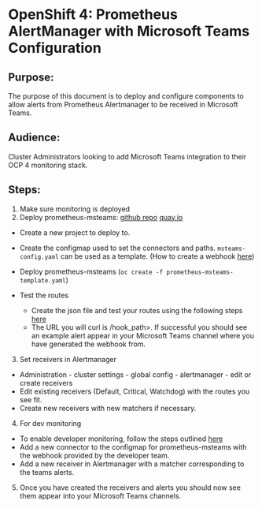 # OpenShift 4: Prometheus AlertManager with Microsoft Teams Configuration

## Purpose:

The purpose of this document is to deploy and configure components to allow alerts from Prometheus Alertmanager to be received in Microsoft Teams.

## Audience:
 Cluster Administrators looking to add Microsoft Teams integration to their OCP 4 monitoring stack.

## Steps:

1. Make sure monitoring is deployed
2. Deploy prometheus-msteams: [github repo](https://github.com/prometheus-msteams/prometheus-msteams)  [quay.io](https://quay.io/repository/prometheusmsteams/prometheus-msteams?tab=tags)
  - Create a new project to deploy to.
  - Create the configmap used to set the connectors and paths. `msteams-config.yaml` can be used as a template.  (How to create a webhook [here](https://docs.microsoft.com/en-us/microsoftteams/platform/webhooks-and-connectors/how-to/add-incoming-webhook#add-an-incoming-webhook-to-a-teams-channel))
  - Deploy prometheus-msteams (`oc create -f prometheus-msteams-template.yaml`)

  - Test the routes
    - Create the json file and test your routes using the following steps [here](https://github.com/prometheus-msteams/prometheus-msteams#simulating-a-prometheus-alerts-to-teams-channel)
    - The URL you will curl is <route>/hook_path>. If successful you should see an example alert appear in your Microsoft Teams channel where you have generated the webhook from.

3. Set receivers in Alertmanager
  - Administration - cluster settings - global config - alertmanager - edit or create receivers
  - Edit existing receivers (Default, Critical, Watchdog) with the routes you see fit.
  - Create new receivers with new matchers if necessary.

4. For dev monitoring
  - To enable developer monitoring, follow the steps outlined [here](https://docs.openshift.com/container-platform/4.5/monitoring/monitoring-your-own-services.html#enabling-monitoring-of-your-own-services_monitoring-your-own-services)
  - Add a new connector to the configmap for prometheus-msteams with the webhook provided by the developer team.
  - Add a new receiver in Alertmanager with a matcher corresponding to the teams alerts.

5. Once you have created the receivers and alerts you should now see them appear into your Microsoft Teams channels.
